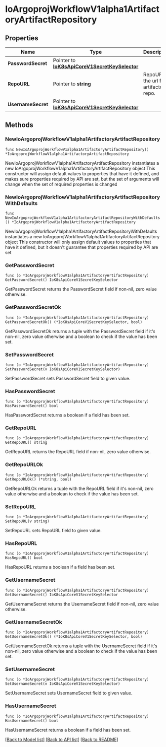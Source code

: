 # IoArgoprojWorkflowV1alpha1ArtifactoryArtifactRepository

## Properties

Name | Type | Description | Notes
------------ | ------------- | ------------- | -------------
**PasswordSecret** | Pointer to [**IoK8sApiCoreV1SecretKeySelector**](IoK8sApiCoreV1SecretKeySelector.md) |  | [optional] 
**RepoURL** | Pointer to **string** | RepoURL is the url for artifactory repo. | [optional] 
**UsernameSecret** | Pointer to [**IoK8sApiCoreV1SecretKeySelector**](IoK8sApiCoreV1SecretKeySelector.md) |  | [optional] 

## Methods

### NewIoArgoprojWorkflowV1alpha1ArtifactoryArtifactRepository

`func NewIoArgoprojWorkflowV1alpha1ArtifactoryArtifactRepository() *IoArgoprojWorkflowV1alpha1ArtifactoryArtifactRepository`

NewIoArgoprojWorkflowV1alpha1ArtifactoryArtifactRepository instantiates a new IoArgoprojWorkflowV1alpha1ArtifactoryArtifactRepository object
This constructor will assign default values to properties that have it defined,
and makes sure properties required by API are set, but the set of arguments
will change when the set of required properties is changed

### NewIoArgoprojWorkflowV1alpha1ArtifactoryArtifactRepositoryWithDefaults

`func NewIoArgoprojWorkflowV1alpha1ArtifactoryArtifactRepositoryWithDefaults() *IoArgoprojWorkflowV1alpha1ArtifactoryArtifactRepository`

NewIoArgoprojWorkflowV1alpha1ArtifactoryArtifactRepositoryWithDefaults instantiates a new IoArgoprojWorkflowV1alpha1ArtifactoryArtifactRepository object
This constructor will only assign default values to properties that have it defined,
but it doesn't guarantee that properties required by API are set

### GetPasswordSecret

`func (o *IoArgoprojWorkflowV1alpha1ArtifactoryArtifactRepository) GetPasswordSecret() IoK8sApiCoreV1SecretKeySelector`

GetPasswordSecret returns the PasswordSecret field if non-nil, zero value otherwise.

### GetPasswordSecretOk

`func (o *IoArgoprojWorkflowV1alpha1ArtifactoryArtifactRepository) GetPasswordSecretOk() (*IoK8sApiCoreV1SecretKeySelector, bool)`

GetPasswordSecretOk returns a tuple with the PasswordSecret field if it's non-nil, zero value otherwise
and a boolean to check if the value has been set.

### SetPasswordSecret

`func (o *IoArgoprojWorkflowV1alpha1ArtifactoryArtifactRepository) SetPasswordSecret(v IoK8sApiCoreV1SecretKeySelector)`

SetPasswordSecret sets PasswordSecret field to given value.

### HasPasswordSecret

`func (o *IoArgoprojWorkflowV1alpha1ArtifactoryArtifactRepository) HasPasswordSecret() bool`

HasPasswordSecret returns a boolean if a field has been set.

### GetRepoURL

`func (o *IoArgoprojWorkflowV1alpha1ArtifactoryArtifactRepository) GetRepoURL() string`

GetRepoURL returns the RepoURL field if non-nil, zero value otherwise.

### GetRepoURLOk

`func (o *IoArgoprojWorkflowV1alpha1ArtifactoryArtifactRepository) GetRepoURLOk() (*string, bool)`

GetRepoURLOk returns a tuple with the RepoURL field if it's non-nil, zero value otherwise
and a boolean to check if the value has been set.

### SetRepoURL

`func (o *IoArgoprojWorkflowV1alpha1ArtifactoryArtifactRepository) SetRepoURL(v string)`

SetRepoURL sets RepoURL field to given value.

### HasRepoURL

`func (o *IoArgoprojWorkflowV1alpha1ArtifactoryArtifactRepository) HasRepoURL() bool`

HasRepoURL returns a boolean if a field has been set.

### GetUsernameSecret

`func (o *IoArgoprojWorkflowV1alpha1ArtifactoryArtifactRepository) GetUsernameSecret() IoK8sApiCoreV1SecretKeySelector`

GetUsernameSecret returns the UsernameSecret field if non-nil, zero value otherwise.

### GetUsernameSecretOk

`func (o *IoArgoprojWorkflowV1alpha1ArtifactoryArtifactRepository) GetUsernameSecretOk() (*IoK8sApiCoreV1SecretKeySelector, bool)`

GetUsernameSecretOk returns a tuple with the UsernameSecret field if it's non-nil, zero value otherwise
and a boolean to check if the value has been set.

### SetUsernameSecret

`func (o *IoArgoprojWorkflowV1alpha1ArtifactoryArtifactRepository) SetUsernameSecret(v IoK8sApiCoreV1SecretKeySelector)`

SetUsernameSecret sets UsernameSecret field to given value.

### HasUsernameSecret

`func (o *IoArgoprojWorkflowV1alpha1ArtifactoryArtifactRepository) HasUsernameSecret() bool`

HasUsernameSecret returns a boolean if a field has been set.


[[Back to Model list]](../README.md#documentation-for-models) [[Back to API list]](../README.md#documentation-for-api-endpoints) [[Back to README]](../README.md)


